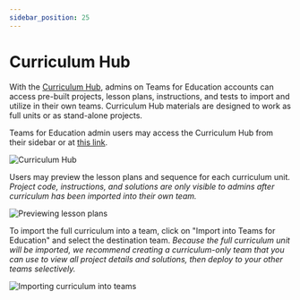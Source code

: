 ```yaml
---
sidebar_position: 25
---
```


# Curriculum Hub

With the [Curriculum Hub](https://replit.com/curriculum), admins on Teams for Education accounts can access pre-built projects, lesson plans, instructions, and tests to import and utilize in their own teams. Curriculum Hub materials are designed to work as full units or as stand-alone projects.

Teams for Education admin users may access the Curriculum Hub from their sidebar or at [this link](https://replit.com/curriculum). 

![Curriculum Hub](https://replit-docs-images.util.repl.co/images/teamsForEducation/curriculum-hub/curriculum_hub.png)

Users may preview the lesson plans and sequence for each curriculum unit. *Project code, instructions, and solutions are only visible to admins after curriculum has been imported into their own team.* 

![Previewing lesson plans](https://replit-docs-images.util.repl.co/images/teamsForEducation/curriculum-hub/curriculum_viewlessonplan.gif)

To import the full curriculum into a team, click on "Import into Teams for Education" and select the destination team. *Because the full curriculum unit will be imported, we recommend creating a curriculum-only team that you can use to view all project details and solutions, then deploy to your other teams selectively.*

![Importing curriculum into teams](https://replit-docs-images.util.repl.co/images/teamsForEducation/curriculum-hub/curriculum_import.gif)


